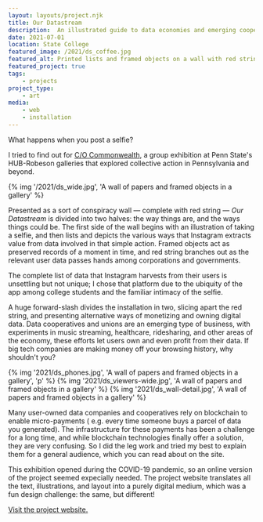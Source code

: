```yaml
---
layout: layouts/project.njk
title: Our Datastream
description:  An illustrated guide to data economies and emerging cooperatives.
date: 2021-07-01
location: State College
featured_image: /2021/ds_coffee.jpg
featured_alt: Printed lists and framed objects on a wall with red string.
featured_project: true
tags: 
    - projects
project_type:
    - art
media: 
    - web
    - installation
---
```


What happens when you post a selfie? 

I tried to find out for [C/O Commonwealth](https://www.collegian.psu.edu/news/campus/c-o-commonwealth-in-penn-states-hub-galleries-brings-focus-to-unjust-systems-of-power/article_d4875d3e-dac7-11eb-8c63-9bfb0b555590.html), a group exhibition at Penn State's HUB-Robeson galleries that explored collective action in Pennsylvania and beyond. 

{% img '/2021/ds_wide.jpg', 'A wall of papers and framed objects in a gallery' %}

Presented as a sort of conspiracy wall — complete with red string — _Our Datastream_ is divided into two halves: the way things are, and the ways things could be. The first side of the wall begins with an illustration of taking a selfie, and then lists and depicts the various ways that Instagram extracts value from data involved in that simple action. Framed objects act as preserved records of a moment in time, and red string branches out as the relevant user data passes hands among corporations and governments. 

The complete list of data that Instagram harvests from their users is unsettling but not unique; I chose that platform due to the ubiquity of the app among college students and the familiar intimacy of the selfie.

A huge forward-slash divides the installation in two, slicing apart the red string, and presenting alternative ways of monetizing and owning digital data. Data cooperatives and unions are an emerging type of business, with experiments in music streaming, healthcare, ridesharing, and other areas of the economy, these efforts let users own and even profit from their data. If big tech companies are making money off your browsing history, why shouldn't you? 

<div class="gallery">
{% img '2021/ds_phones.jpg', 'A wall of papers and framed objects in a gallery', 'p' %}
{% img '2021/ds_viewers-wide.jpg', 'A wall of papers and framed objects in a gallery' %}
{% img '2021/ds_wall-detail.jpg', 'A wall of papers and framed objects in a gallery' %}
</div>

Many user-owned data companies and cooperatives rely on blockchain to enable micro-payments \( e.g. every time someone buys a parcel of data you generated\). The infrastructure for these payments has been a challenge for a long time, and while blockchain technologies finally offer a solution, they are very confusing. So I did the leg work and tried my best to explain them for a general audience, which you can read about on the site. 

This exhibition opened during the COVID-19 pandemic, so an online version of the project seemed expecially needed. The project website translates all the text, illustrations, and layout into a purely digital medium, which was a fun design challenge: the same, but different! 

[Visit the project website.](https://ourdata.stream)